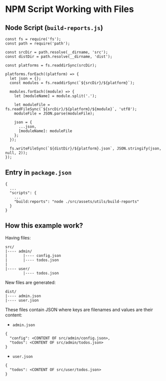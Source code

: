 # NPM Script Working with Files

## Node Script (`build-reports.js`)

```
const fs = require('fs');
const path = require('path');

const srcDir = path.resolve(__dirname, 'src');
const distDir = path.resolve(__dirname, 'dist');

const platforms = fs.readdirSync(srcDir);

platforms.forEach((platform) => {
  let json = {};
  const modules = fs.readdirSync(`${srcDir}/${platform}`);

  modules.forEach((module) => {
    let [moduleName] = module.split('.');

    let moduleFile = fs.readFileSync(`${srcDir}/${platform}/${module}`, 'utf8');
    moduleFile = JSON.parse(moduleFile);

    json = {
      ...json,
      [moduleName]: moduleFile
    };
  });

  fs.writeFileSync(`${distDir}/${platform}.json`, JSON.stringify(json, null, 2));
});
```

## Entry in `package.json`

```
{
  ...
  "scripts": {
    ...
    "build:reports": "node ./src/assets/utils/build-reports"
  }
}
```

## How this example work?

Having files:

```
src/
|---- admin/
|       |---- config.json
|       |---- todos.json
|
|---- user/
        |---- todos.json
```

New files are generated:

```
dist/
|---- admin.json
|---- user.json
```

These files contain JSON where keys are filenames and values are their content:

* `admin.json`

```
{
  "config": <CONTENT OF src/admin/config.json>,
  "todos": <CONTENT OF src/admin/todos.json>
}
```

* `user.json`

```
{
  "todos": <CONTENT OF src/user/todos.json>
}
```